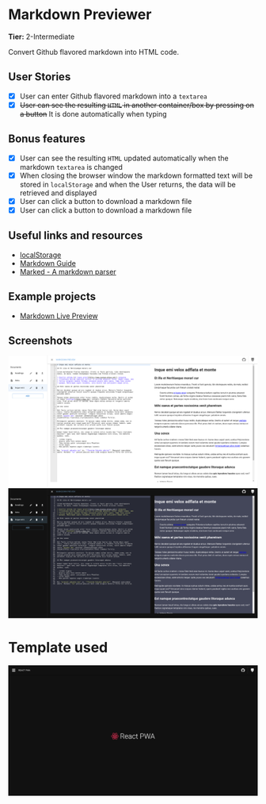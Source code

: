 # Markdown Previewer

**Tier:** 2-Intermediate

Convert Github flavored markdown into HTML code.

## User Stories

- [x] User can enter Github flavored markdown into a `textarea`
- [x] ~~User can see the resulting `HTML` in another container/box by pressing on a button~~ It is done automatically when typing

## Bonus features

- [x] User can see the resulting `HTML` updated automatically when the markdown `textarea` is changed
- [x] When closing the browser window the markdown formatted text will be stored in `localStorage` and when the User returns, the data will be retrieved and displayed
- [x] User can click a button to download a markdown file
- [x] User can click a button to download a markdown file

## Useful links and resources

- [localStorage](https://developer.mozilla.org/en-US/docs/Web/API/Window/localStorage)
- [Markdown Guide](https://www.markdownguide.org/basic-syntax/)
- [Marked - A markdown parser](https://github.com/markedjs/marked)

## Example projects

- [Markdown Live Preview](https://markdownlivepreview.com/)

## Screenshots

<img src="./docs/markdown-preview-1.png" width="900" title="Screenshot 1">
<img src="./docs/markdown-preview-2.png" width="900" title="Screenshot 2">

# Template used

<a href="http://react-pwa.surenatoyan.com/" target="_blank" rel="noreferrer">
 <img src="./public/images/cover.png" width="600" title="Base App">
</a>

